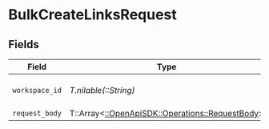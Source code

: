 # BulkCreateLinksRequest


## Fields

| Field                                                                                     | Type                                                                                      | Required                                                                                  | Description                                                                               |
| ----------------------------------------------------------------------------------------- | ----------------------------------------------------------------------------------------- | ----------------------------------------------------------------------------------------- | ----------------------------------------------------------------------------------------- |
| `workspace_id`                                                                            | *T.nilable(::String)*                                                                     | :heavy_minus_sign:                                                                        | The ID of the workspace.                                                                  |
| `request_body`                                                                            | T::Array<[::OpenApiSDK::Operations::RequestBody](../../models/operations/requestbody.md)> | :heavy_minus_sign:                                                                        | N/A                                                                                       |